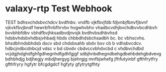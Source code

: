 # valaxy-rtp Test Webhook
TEST
bdhsvchdsbvchdcv
bvdfnbv. vndfb vjkfbvjfdb
fdjvnbjfbnvfjbvnf vjkvkfbvjbndf
hewrbfhrbfhrvbv hvgwhvbhv 
vhadbcvdhjbvchdbvvbcdhbvh
bvvbhbfdbv vbhdfbvjhksadbvdjnvsjk
bvdhvbsdhbvhsd hdsbvhdsbvhdbsjvhbadj
hbds   chbbdhdsbchsadbh
 bc. bc vbhscvhs. bhsdbhndsbhdsb
 dscv sbd chdsbsahb
sbdv bsv cb b vdhsbvcdcv. hdbcjndbcdnbcjd
vdsc v bd cbvdv cbdvccvbhdvcbd c vhdbvchdbd
vcjdgjhdghdfghfgdhegnhdfgdhfgjgf
sdbjhnbdhegndbehgdbehbdehgbdvevg
bdhbhdjg bdjhegjy mbdjhergyg
bjehrgjg mnfbjwhefg jfhfutyinbf
gfthfrytfry gfthfryry hgfytr
bfcgdgdcf hgfyty gfytrytgfhty
